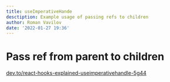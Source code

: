 ```yaml
---
title: useImperativeHande
desctiption: Example usage of passing refs to children
author: Roman Vavilov
date: '2022-01-27 19:36'
---
```


# Pass ref from parent to children

[dev.to/react-hooks-explained-useimperativehandle-5g44](https://dev.to/anikcreative/react-hooks-explained-useimperativehandle-5g44)
